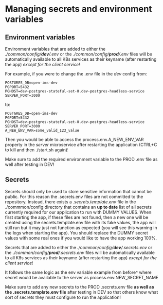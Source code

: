 # Managing secrets and environment variables
## Environment variables
Environment variables that are added to either the _./common/config/**dev**/.env_ or  the _./common/config/**prod**/.env_ files will be automatically available to all K8s services as their keyname (after restarting the app) _except for the client service!_

For example, if you were to change the .env file in the _dev_ config from:
```env
POSTGRES_DB=open-ims-dev
PGPORT=5432
PGHOST=dev-postgres-stateful-set-0.dev-postgres-headless-service
SERVER_PORT=3000
```
to:
```env
POSTGRES_DB=open-ims-dev
PGPORT=5432
PGHOST=dev-postgres-stateful-set-0.dev-postgres-headless-service
SERVER_PORT=3000
A_NEW_ENV_VAR=some_valid_123_value
```
Then you would be able to access the process.env.A_NEW_ENV_VAR property in the _server_ microservice after restarting the application (CTRL+C to kill and then ./start.sh again)!

Make sure to add the required environment variable to the PROD .env file as well after testing in DEV!

## Secrets
Secrets should only be used to store sensitive information that cannot be public. For this reason the .secrets.env files are not committed to the repository.
Instead, there exists a _.secrets.template.env_ file in the ./commmon/config directory that contains an **up to date** list of all secrets currently required for our application to run with DUMMY VALUES.
When first starting the app, if these files are not found, then a new one will be created using the secrets.template.env file with its fake values, the app will still run but it may just not function as expected (you will see this warning in the logs when starting the app).
You should replace the DUMMY secret values with some real ones if you would like to have the app working 100%.

Secrets that are added to either the _./common/config/**dev**/.secrets.env_ or  the _./common/config/**prod**/.secrets.env_ files will be automatically available to all K8s services as their keyname  (after restarting the app) _except for the client service!_

It follows the same logic as the env variable example from before^ where secret would be available to the server as process.env.NEW_SECRET_NAME

Make sure to add any new secrets to the PROD .secrets.env file **as well as the .secrets.template.env file** after testing in DEV so that others know what sort of secrets they must configure to run the application!
